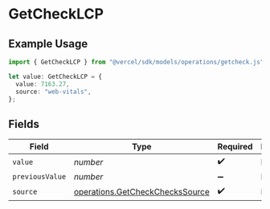 # GetCheckLCP

## Example Usage

```typescript
import { GetCheckLCP } from "@vercel/sdk/models/operations/getcheck.js";

let value: GetCheckLCP = {
  value: 7163.27,
  source: "web-vitals",
};
```

## Fields

| Field                                                                              | Type                                                                               | Required                                                                           | Description                                                                        |
| ---------------------------------------------------------------------------------- | ---------------------------------------------------------------------------------- | ---------------------------------------------------------------------------------- | ---------------------------------------------------------------------------------- |
| `value`                                                                            | *number*                                                                           | :heavy_check_mark:                                                                 | N/A                                                                                |
| `previousValue`                                                                    | *number*                                                                           | :heavy_minus_sign:                                                                 | N/A                                                                                |
| `source`                                                                           | [operations.GetCheckChecksSource](../../models/operations/getcheckcheckssource.md) | :heavy_check_mark:                                                                 | N/A                                                                                |